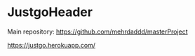 # JustgoHeader
Main repository: https://github.com/mehrdaddd/masterProject


https://justgo.herokuapp.com/
